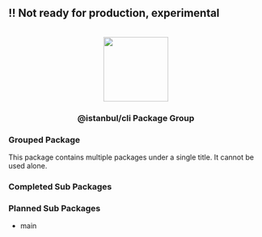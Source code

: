 
## !! Not ready for production, experimental

<p align="center">
<br>
<img src="https://avatars.githubusercontent.com/u/108695351?s=200&v=4" width="128" height="128">
</p>
<h3 align="center">@istanbul/cli Package Group</h3>

### Grouped Package

This package contains multiple packages under a single title. It cannot be used alone.

### Completed Sub Packages

### Planned Sub Packages

- main